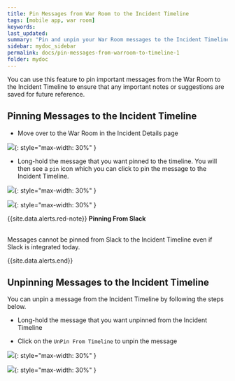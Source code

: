 ```yaml
---
title: Pin Messages from War Room to the Incident Timeline
tags: [mobile app, war room]
keywords: 
last_updated: 
summary: "Pin and unpin your War Room messages to the Incident Timeline."
sidebar: mydoc_sidebar
permalink: docs/pin-messages-from-warroom-to-timeline-1
folder: mydoc
---
```


You can use this feature to pin important messages from the War Room to the Incident Timeline to ensure that any important notes or suggestions are saved for future reference. 


## Pinning Messages to the Incident Timeline 

- Move over to the War Room in the Incident Details page

![](images/timeline_mobile_1.jpg){: style="max-width: 30%" }

-  Long-hold the message that you want pinned to the timeline. You will then see a `pin` icon which you can click to pin the message to the Incident Timeline. 

![](images/timeline_mobile_2.jpg){: style="max-width: 30%" }

![](images/timeline_mobile_3.jpg){: style="max-width: 30%" }

{{site.data.alerts.red-note}}
<b>Pinning From Slack</b>
<br/><br/><p>Messages cannot be pinned from Slack to the Incident Timeline even if Slack is integrated today.</p>
{{site.data.alerts.end}}

## Unpinning Messages to the Incident Timeline 

You can unpin a message from the Incident Timeline by following the steps below. 

- Long-hold the message that you want unpinned from the Incident Timeline

- Click on the `UnPin From Timeline` to unpin the message

![](images/timeline_mobile_4.jpg){: style="max-width: 30%" }

![](images/timeline_mobile_5.jpg){: style="max-width: 30%" }